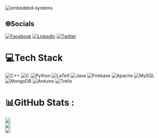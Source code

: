 ![embedded-systems](https://user-images.githubusercontent.com/60745952/161019725-4cb943de-bd8b-49f3-ba5c-1dc24da5b2d5.jpg)


## 🌐Socials
[![Facebook](https://img.shields.io/badge/Facebook-%231877F2.svg?logo=Facebook&logoColor=white)](https://facebook.com/https://www.facebook.com/hoaiduong.tran.73/) [![LinkedIn](https://img.shields.io/badge/LinkedIn-%230077B5.svg?logo=linkedin&logoColor=white)](https://linkedin.com/in/https://www.linkedin.com/in/duong-tran-2a7935213/) [![Twitter](https://img.shields.io/badge/Twitter-%231DA1F2.svg?logo=Twitter&logoColor=white)](https://twitter.com/https://twitter.com/DUong56444073) 

# 💻Tech Stack
![C++](https://img.shields.io/badge/c++-%2300599C.svg?style=flat-square&logo=c%2B%2B&logoColor=white) ![C](https://img.shields.io/badge/c-%2300599C.svg?style=flat-square&logo=c&logoColor=white) ![Python](https://img.shields.io/badge/python-3670A0?style=flat-square&logo=python&logoColor=ffdd54) ![LaTeX](https://img.shields.io/badge/latex-%23008080.svg?style=flat-square&logo=latex&logoColor=white) ![Java](https://img.shields.io/badge/java-%23ED8B00.svg?style=flat-square&logo=java&logoColor=white) ![Firebase](https://img.shields.io/badge/firebase-%23039BE5.svg?style=flat-square&logo=firebase) ![Apache](https://img.shields.io/badge/apache-%23D42029.svg?style=flat-square&logo=apache&logoColor=white) ![MySQL](https://img.shields.io/badge/mysql-%2300f.svg?style=flat-square&logo=mysql&logoColor=white) ![MongoDB](https://img.shields.io/badge/MongoDB-%234ea94b.svg?style=flat-square&logo=mongodb&logoColor=white) ![Arduino](https://img.shields.io/badge/-Arduino-00979D?style=flat-square&logo=Arduino&logoColor=white) ![Trello](https://img.shields.io/badge/Trello-%23026AA7.svg?style=flat-square&logo=Trello&logoColor=white)
# 📊GitHub Stats :
![](https://github-readme-stats.vercel.app/api?username=tranhoaiduong136&theme=radical&hide_border=false&include_all_commits=false&count_private=false)<br/>
![](https://github-readme-streak-stats.herokuapp.com/?user=tranhoaiduong136&theme=radical&hide_border=false)<br/>
![](https://github-readme-stats.vercel.app/api/top-langs/?username=tranhoaiduong136&theme=radical&hide_border=false&include_all_commits=false&count_private=false&layout=compact)
